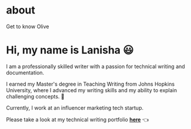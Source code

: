 # about
Get to know Olive
# Hi, my name is Lanisha :smiley:

I am a professionally skilled writer with a passion for technical writing and documentation.

I earned my Master's degree in Teaching Writing from Johns Hopkins University, where I advanced my writing skills and my ability to explain challenging concepts. :pencil:

Currently, I work at an influencer marketing tech startup.

Please take a look at my technical writing portfolio **[here](https://github.com/lanbarre/technical-writing-portfolio)** :point_left:
